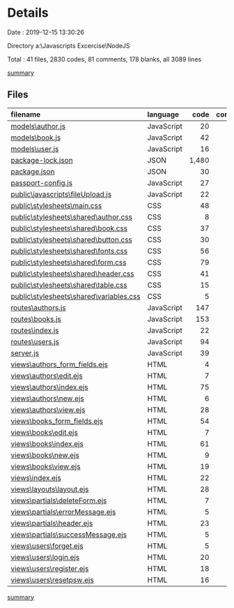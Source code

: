 # Details

Date : 2019-12-15 13:30:26

Directory a:\Javascripts Excercise\NodeJS

Total : 41 files,  2830 codes, 81 comments, 178 blanks, all 3089 lines

[summary](results.md)

## Files
| filename | language | code | comment | blank | total |
| :--- | :--- | ---: | ---: | ---: | ---: |
| [models\author.js](file:///a%3A/Javascripts%20Excercise/NodeJS/models/author.js) | JavaScript | 20 | 0 | 5 | 25 |
| [models\book.js](file:///a%3A/Javascripts%20Excercise/NodeJS/models/book.js) | JavaScript | 42 | 0 | 4 | 46 |
| [models\user.js](file:///a%3A/Javascripts%20Excercise/NodeJS/models/user.js) | JavaScript | 16 | 0 | 1 | 17 |
| [package-lock.json](file:///a%3A/Javascripts%20Excercise/NodeJS/package-lock.json) | JSON | 1,480 | 0 | 1 | 1,481 |
| [package.json](file:///a%3A/Javascripts%20Excercise/NodeJS/package.json) | JSON | 30 | 0 | 1 | 31 |
| [passport-config.js](file:///a%3A/Javascripts%20Excercise/NodeJS/passport-config.js) | JavaScript | 27 | 0 | 4 | 31 |
| [public\javascripts\fileUpload.js](file:///a%3A/Javascripts%20Excercise/NodeJS/public/javascripts/fileUpload.js) | JavaScript | 22 | 0 | 6 | 28 |
| [public\stylesheets\main.css](file:///a%3A/Javascripts%20Excercise/NodeJS/public/stylesheets/main.css) | CSS | 48 | 0 | 13 | 61 |
| [public\stylesheets\shared\author.css](file:///a%3A/Javascripts%20Excercise/NodeJS/public/stylesheets/shared/author.css) | CSS | 8 | 0 | 1 | 9 |
| [public\stylesheets\shared\book.css](file:///a%3A/Javascripts%20Excercise/NodeJS/public/stylesheets/shared/book.css) | CSS | 37 | 0 | 4 | 41 |
| [public\stylesheets\shared\button.css](file:///a%3A/Javascripts%20Excercise/NodeJS/public/stylesheets/shared/button.css) | CSS | 30 | 0 | 9 | 39 |
| [public\stylesheets\shared\fonts.css](file:///a%3A/Javascripts%20Excercise/NodeJS/public/stylesheets/shared/fonts.css) | CSS | 56 | 0 | 9 | 65 |
| [public\stylesheets\shared\form.css](file:///a%3A/Javascripts%20Excercise/NodeJS/public/stylesheets/shared/form.css) | CSS | 79 | 10 | 13 | 102 |
| [public\stylesheets\shared\header.css](file:///a%3A/Javascripts%20Excercise/NodeJS/public/stylesheets/shared/header.css) | CSS | 41 | 0 | 7 | 48 |
| [public\stylesheets\shared\table.css](file:///a%3A/Javascripts%20Excercise/NodeJS/public/stylesheets/shared/table.css) | CSS | 15 | 0 | 5 | 20 |
| [public\stylesheets\shared\variables.css](file:///a%3A/Javascripts%20Excercise/NodeJS/public/stylesheets/shared/variables.css) | CSS | 5 | 0 | 1 | 6 |
| [routes\authors.js](file:///a%3A/Javascripts%20Excercise/NodeJS/routes/authors.js) | JavaScript | 147 | 25 | 14 | 186 |
| [routes\books.js](file:///a%3A/Javascripts%20Excercise/NodeJS/routes/books.js) | JavaScript | 153 | 4 | 13 | 170 |
| [routes\index.js](file:///a%3A/Javascripts%20Excercise/NodeJS/routes/index.js) | JavaScript | 22 | 0 | 2 | 24 |
| [routes\users.js](file:///a%3A/Javascripts%20Excercise/NodeJS/routes/users.js) | JavaScript | 94 | 15 | 14 | 123 |
| [server.js](file:///a%3A/Javascripts%20Excercise/NodeJS/server.js) | JavaScript | 39 | 3 | 13 | 55 |
| [views\authors\_form_fields.ejs](file:///a%3A/Javascripts%20Excercise/NodeJS/views/authors/_form_fields.ejs) | HTML | 4 | 0 | 0 | 4 |
| [views\authors\edit.ejs](file:///a%3A/Javascripts%20Excercise/NodeJS/views/authors/edit.ejs) | HTML | 7 | 0 | 0 | 7 |
| [views\authors\index.ejs](file:///a%3A/Javascripts%20Excercise/NodeJS/views/authors/index.ejs) | HTML | 75 | 14 | 2 | 91 |
| [views\authors\new.ejs](file:///a%3A/Javascripts%20Excercise/NodeJS/views/authors/new.ejs) | HTML | 6 | 0 | 0 | 6 |
| [views\authors\view.ejs](file:///a%3A/Javascripts%20Excercise/NodeJS/views/authors/view.ejs) | HTML | 28 | 0 | 2 | 30 |
| [views\books\_form_fields.ejs](file:///a%3A/Javascripts%20Excercise/NodeJS/views/books/_form_fields.ejs) | HTML | 54 | 0 | 3 | 57 |
| [views\books\edit.ejs](file:///a%3A/Javascripts%20Excercise/NodeJS/views/books/edit.ejs) | HTML | 7 | 0 | 0 | 7 |
| [views\books\index.ejs](file:///a%3A/Javascripts%20Excercise/NodeJS/views/books/index.ejs) | HTML | 61 | 6 | 9 | 76 |
| [views\books\new.ejs](file:///a%3A/Javascripts%20Excercise/NodeJS/views/books/new.ejs) | HTML | 9 | 0 | 0 | 9 |
| [views\books\view.ejs](file:///a%3A/Javascripts%20Excercise/NodeJS/views/books/view.ejs) | HTML | 19 | 0 | 1 | 20 |
| [views\index.ejs](file:///a%3A/Javascripts%20Excercise/NodeJS/views/index.ejs) | HTML | 22 | 0 | 3 | 25 |
| [views\layouts\layout.ejs](file:///a%3A/Javascripts%20Excercise/NodeJS/views/layouts/layout.ejs) | HTML | 28 | 0 | 7 | 35 |
| [views\partials\deleteForm.ejs](file:///a%3A/Javascripts%20Excercise/NodeJS/views/partials/deleteForm.ejs) | HTML | 7 | 0 | 0 | 7 |
| [views\partials\errorMessage.ejs](file:///a%3A/Javascripts%20Excercise/NodeJS/views/partials/errorMessage.ejs) | HTML | 5 | 0 | 0 | 5 |
| [views\partials\header.ejs](file:///a%3A/Javascripts%20Excercise/NodeJS/views/partials/header.ejs) | HTML | 23 | 4 | 4 | 31 |
| [views\partials\successMessage.ejs](file:///a%3A/Javascripts%20Excercise/NodeJS/views/partials/successMessage.ejs) | HTML | 5 | 0 | 0 | 5 |
| [views\users\forget.ejs](file:///a%3A/Javascripts%20Excercise/NodeJS/views/users/forget.ejs) | HTML | 5 | 0 | 0 | 5 |
| [views\users\login.ejs](file:///a%3A/Javascripts%20Excercise/NodeJS/views/users/login.ejs) | HTML | 20 | 0 | 3 | 23 |
| [views\users\register.ejs](file:///a%3A/Javascripts%20Excercise/NodeJS/views/users/register.ejs) | HTML | 18 | 0 | 3 | 21 |
| [views\users\resetpsw.ejs](file:///a%3A/Javascripts%20Excercise/NodeJS/views/users/resetpsw.ejs) | HTML | 16 | 0 | 1 | 17 |

[summary](results.md)